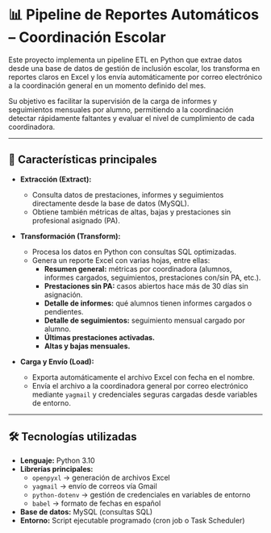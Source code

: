 # 📊 Pipeline de Reportes Automáticos – Coordinación Escolar

Este proyecto implementa un pipeline ETL en Python que extrae datos desde una base de datos de gestión de inclusión escolar, los transforma en reportes claros en Excel y los envía automáticamente por correo electrónico a la coordinación general en un momento definido del mes.

Su objetivo es facilitar la supervisión de la carga de informes y seguimientos mensuales por alumno, permitiendo a la coordinación detectar rápidamente faltantes y evaluar el nivel de cumplimiento de cada coordinadora.

---

## 🚀 Características principales

- **Extracción (Extract):**

  - Consulta datos de prestaciones, informes y seguimientos directamente desde la base de datos (MySQL).
  - Obtiene también métricas de altas, bajas y prestaciones sin profesional asignado (PA).

- **Transformación (Transform):**

  - Procesa los datos en Python con consultas SQL optimizadas.
  - Genera un reporte Excel con varias hojas, entre ellas:
    - **Resumen general:** métricas por coordinadora (alumnos, informes cargados, seguimientos, prestaciones con/sin PA, etc.).
    - **Prestaciones sin PA:** casos abiertos hace más de 30 días sin asignación.
    - **Detalle de informes:** qué alumnos tienen informes cargados o pendientes.
    - **Detalle de seguimientos:** seguimiento mensual cargado por alumno.
    - **Últimas prestaciones activadas.**
    - **Altas y bajas mensuales.**

- **Carga y Envío (Load):**
  - Exporta automáticamente el archivo Excel con fecha en el nombre.
  - Envía el archivo a la coordinadora general por correo electrónico mediante `yagmail` y credenciales seguras cargadas desde variables de entorno.

---

## 🛠️ Tecnologías utilizadas

- **Lenguaje:** Python 3.10
- **Librerías principales:**
  - `openpyxl` → generación de archivos Excel
  - `yagmail` → envío de correos vía Gmail
  - `python-dotenv` → gestión de credenciales en variables de entorno
  - `babel` → formato de fechas en español
- **Base de datos:** MySQL (consultas SQL)
- **Entorno:** Script ejecutable programado (cron job o Task Scheduler)
